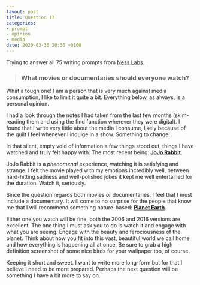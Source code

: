 ```yaml
---
layout: post
title: Question 17
categories:
- prompt
- opinion
- media
date: 2020-03-30 20:36 +0100
---
```

Trying to answer all 75 writing prompts from [Ness Labs](https://nesslabs.com/writing-prompts).

> ### What movies or documentaries should everyone watch?

What a tough one! I am a person that is very much against media consumption, I like to limit it quite a bit. Everything below, as always, is a personal opinion.

I had a look through the notes I had taken from the last few months (skim-reading them and using the find function wherever they were digital). I found that I write very little about the media I consume, likely because of the guilt I feel whenever I indulge in a show. Something to change!

In that silent, empty void of information a few things stood out, things I have watched and truly felt happy with. The most recent being: [**JoJo Rabbit**](https://www.imdb.com/title/tt2584384/). 

JoJo Rabbit is a *phenomenal* experience, watching it is satisfying and strange. I felt the movie played with my emotions incredibly well, between hard-hitting sadness and well-polished jokes it kept me well entertained for the duration. Watch it, seriously.

Since the question regards both movies *or* documentaries, I feel that I must include a documentary. It will come to no surprise for the people that know me that I will recommend something nature-based: [**Planet Earth**](https://www.bbc.co.uk/programmes/b006mywy).

Either one you watch will be fine, both the 2006 and 2016 versions are excellent. The one thing I must ask you to do is watch it and engage with what you are seeing. Engage with the beauty and ferociousness of the planet. Think about how you fit into this vast, beautiful world we call home and how everything is happening all at once. Be sure to grab a high definition screenshot of some nice birds for your wallpaper too, of course.

Keeping it short and sweet. I want to write more long-form but for that I believe I need to be more prepared. Perhaps the next question will be something I have a bit more to say on.